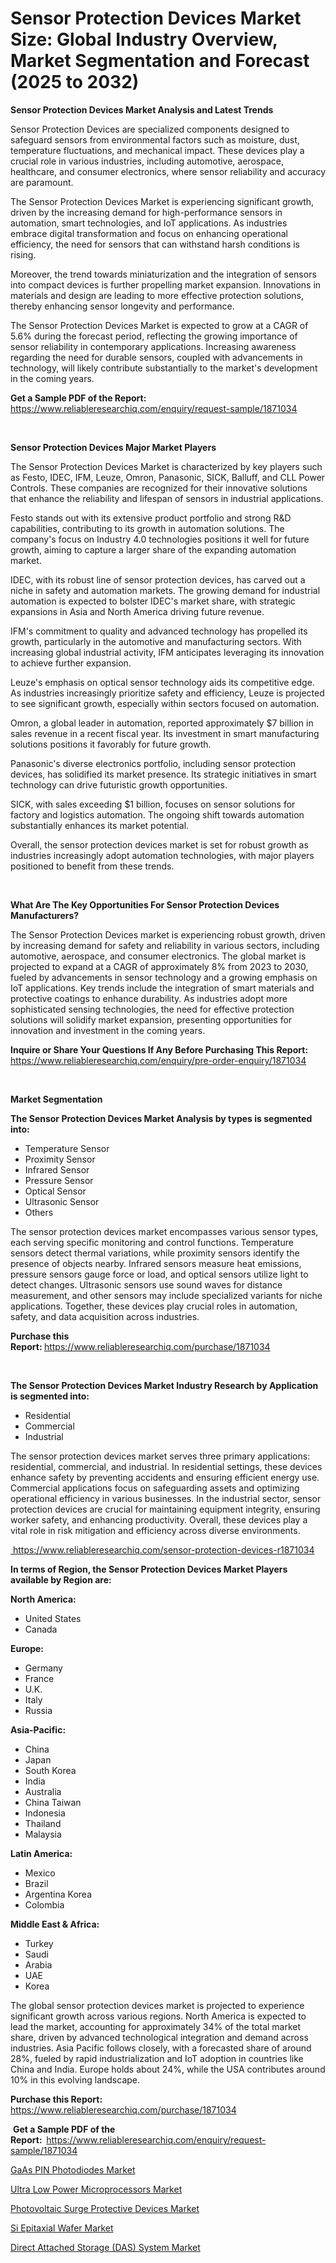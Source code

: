 <p><h1>Sensor Protection Devices Market Size: Global Industry Overview, Market Segmentation and Forecast (2025 to 2032)</h1></p><p><strong>Sensor Protection Devices Market Analysis and Latest Trends</strong></p>
<p><p>Sensor Protection Devices are specialized components designed to safeguard sensors from environmental factors such as moisture, dust, temperature fluctuations, and mechanical impact. These devices play a crucial role in various industries, including automotive, aerospace, healthcare, and consumer electronics, where sensor reliability and accuracy are paramount. </p><p>The Sensor Protection Devices Market is experiencing significant growth, driven by the increasing demand for high-performance sensors in automation, smart technologies, and IoT applications. As industries embrace digital transformation and focus on enhancing operational efficiency, the need for sensors that can withstand harsh conditions is rising. </p><p>Moreover, the trend towards miniaturization and the integration of sensors into compact devices is further propelling market expansion. Innovations in materials and design are leading to more effective protection solutions, thereby enhancing sensor longevity and performance. </p><p>The Sensor Protection Devices Market is expected to grow at a CAGR of 5.6% during the forecast period, reflecting the growing importance of sensor reliability in contemporary applications. Increasing awareness regarding the need for durable sensors, coupled with advancements in technology, will likely contribute substantially to the market's development in the coming years.</p></p>
<p><strong>Get a Sample PDF of the Report:&nbsp;</strong> <a href="https://www.reliableresearchiq.com/enquiry/request-sample/1871034?utm_campaign=1087&utm_medium=2&utm_source=Github&utm_content=ia&utm_term=13022025&utm_id=sensor-protection-devices">https://www.reliableresearchiq.com/enquiry/request-sample/1871034</a></p>
<p>&nbsp;</p>
<p><strong>Sensor Protection Devices Major Market Players</strong></p>
<p><p>The Sensor Protection Devices Market is characterized by key players such as Festo, IDEC, IFM, Leuze, Omron, Panasonic, SICK, Balluff, and CLL Power Controls. These companies are recognized for their innovative solutions that enhance the reliability and lifespan of sensors in industrial applications.</p><p>Festo stands out with its extensive product portfolio and strong R&D capabilities, contributing to its growth in automation solutions. The company's focus on Industry 4.0 technologies positions it well for future growth, aiming to capture a larger share of the expanding automation market.</p><p>IDEC, with its robust line of sensor protection devices, has carved out a niche in safety and automation markets. The growing demand for industrial automation is expected to bolster IDEC's market share, with strategic expansions in Asia and North America driving future revenue.</p><p>IFM's commitment to quality and advanced technology has propelled its growth, particularly in the automotive and manufacturing sectors. With increasing global industrial activity, IFM anticipates leveraging its innovation to achieve further expansion.</p><p>Leuze's emphasis on optical sensor technology aids its competitive edge. As industries increasingly prioritize safety and efficiency, Leuze is projected to see significant growth, especially within sectors focused on automation.</p><p>Omron, a global leader in automation, reported approximately $7 billion in sales revenue in a recent fiscal year. Its investment in smart manufacturing solutions positions it favorably for future growth.</p><p>Panasonic's diverse electronics portfolio, including sensor protection devices, has solidified its market presence. Its strategic initiatives in smart technology can drive futuristic growth opportunities.</p><p>SICK, with sales exceeding $1 billion, focuses on sensor solutions for factory and logistics automation. The ongoing shift towards automation substantially enhances its market potential.</p><p>Overall, the sensor protection devices market is set for robust growth as industries increasingly adopt automation technologies, with major players positioned to benefit from these trends.</p></p>
<p>&nbsp;</p>
<p><strong>What Are The Key Opportunities For Sensor Protection Devices Manufacturers?</strong></p>
<p><p>The Sensor Protection Devices market is experiencing robust growth, driven by increasing demand for safety and reliability in various sectors, including automotive, aerospace, and consumer electronics. The global market is projected to expand at a CAGR of approximately 8% from 2023 to 2030, fueled by advancements in sensor technology and a growing emphasis on IoT applications. Key trends include the integration of smart materials and protective coatings to enhance durability. As industries adopt more sophisticated sensing technologies, the need for effective protection solutions will solidify market expansion, presenting opportunities for innovation and investment in the coming years.</p></p>
<p><strong>Inquire or Share Your Questions If Any Before Purchasing This Report:</strong> <a href="https://www.reliableresearchiq.com/enquiry/pre-order-enquiry/1871034?utm_campaign=1087&utm_medium=2&utm_source=Github&utm_content=ia&utm_term=13022025&utm_id=sensor-protection-devices">https://www.reliableresearchiq.com/enquiry/pre-order-enquiry/1871034</a></p>
<p>&nbsp;</p>
<p><strong>Market Segmentation</strong></p>
<p><strong>The Sensor Protection Devices Market Analysis by types is segmented into:</strong></p>
<p><ul><li>Temperature Sensor</li><li>Proximity Sensor</li><li>Infrared Sensor</li><li>Pressure Sensor</li><li>Optical Sensor</li><li>Ultrasonic Sensor</li><li>Others</li></ul></p>
<p><p>The sensor protection devices market encompasses various sensor types, each serving specific monitoring and control functions. Temperature sensors detect thermal variations, while proximity sensors identify the presence of objects nearby. Infrared sensors measure heat emissions, pressure sensors gauge force or load, and optical sensors utilize light to detect changes. Ultrasonic sensors use sound waves for distance measurement, and other sensors may include specialized variants for niche applications. Together, these devices play crucial roles in automation, safety, and data acquisition across industries.</p></p>
<p><strong>Purchase this Report:&nbsp;</strong><a href="https://www.reliableresearchiq.com/purchase/1871034?utm_campaign=1087&utm_medium=2&utm_source=Github&utm_content=ia&utm_term=13022025&utm_id=sensor-protection-devices">https://www.reliableresearchiq.com/purchase/1871034</a></p>
<p>&nbsp;</p>
<p><strong>The Sensor Protection Devices Market Industry Research by Application is segmented into:</strong></p>
<p><ul><li>Residential</li><li>Commercial</li><li>Industrial</li></ul></p>
<p><p>The sensor protection devices market serves three primary applications: residential, commercial, and industrial. In residential settings, these devices enhance safety by preventing accidents and ensuring efficient energy use. Commercial applications focus on safeguarding assets and optimizing operational efficiency in various businesses. In the industrial sector, sensor protection devices are crucial for maintaining equipment integrity, ensuring worker safety, and enhancing productivity. Overall, these devices play a vital role in risk mitigation and efficiency across diverse environments.</p></p>
<p><a href="https://www.reliableresearchiq.com/sensor-protection-devices-r1871034?utm_campaign=1087&utm_medium=2&utm_source=Github&utm_content=ia&utm_term=13022025&utm_id=sensor-protection-devices">&nbsp;https://www.reliableresearchiq.com/sensor-protection-devices-r1871034</a></p>
<p><strong>In terms of Region, the Sensor Protection Devices Market Players available by Region are:</strong></p>
<p>
    <p> <strong> North America: </strong>
        <ul>
            <li>United States</li>
            <li>Canada</li>
        </ul>
        </p> 
    <p> <strong> Europe: </strong>
        <ul>
            <li>Germany</li>
            <li>France</li>
            <li>U.K.</li>
            <li>Italy</li>
            <li>Russia</li>
        </ul>
        </p> 
    <p> <strong> Asia-Pacific: </strong>
        <ul>
            <li>China</li>
            <li>Japan</li>
            <li>South Korea</li>
            <li>India</li>
            <li>Australia</li>
            <li>China Taiwan</li>
            <li>Indonesia</li>
            <li>Thailand</li>
            <li>Malaysia</li>
        </ul>
        </p> 
    <p> <strong> Latin America: </strong>
        <ul>
            <li>Mexico</li>
            <li>Brazil</li>
            <li>Argentina Korea</li>
            <li>Colombia</li>
        </ul>
        </p> 
    <p> <strong> Middle East & Africa: </strong>
        <ul>
            <li>Turkey</li>
            <li>Saudi</li>
            <li>Arabia</li>
            <li>UAE</li>
            <li>Korea</li>
        </ul>
    </p>
    </p>
<p><p>The global sensor protection devices market is projected to experience significant growth across various regions. North America is expected to lead the market, accounting for approximately 34% of the total market share, driven by advanced technological integration and demand across industries. Asia Pacific follows closely, with a forecasted share of around 28%, fueled by rapid industrialization and IoT adoption in countries like China and India. Europe holds about 24%, while the USA contributes around 10% in this evolving landscape.</p></p>
<p><strong>Purchase this Report: </strong><a href="https://www.reliableresearchiq.com/purchase/1871034?utm_campaign=1087&utm_medium=2&utm_source=Github&utm_content=ia&utm_term=13022025&utm_id=sensor-protection-devices">https://www.reliableresearchiq.com/purchase/1871034</a></p>
<p>&nbsp;<strong>Get a Sample PDF of the Report:&nbsp;&nbsp;</strong><a href="https://www.reliableresearchiq.com/enquiry/request-sample/1871034?utm_campaign=1087&utm_medium=2&utm_source=Github&utm_content=ia&utm_term=13022025&utm_id=sensor-protection-devices">https://www.reliableresearchiq.com/enquiry/request-sample/1871034</a></p>
<p><strong></strong></p>
<p><p><a href="https://github.com/ugurgyuri/Market-Research-Report-List-1/blob/main/gaas-pin-photodiodes-market.md?utm_campaign=1087&utm_medium=2&utm_source=Github&utm_content=ia&utm_term=13022025&utm_id=sensor-protection-devices">GaAs PIN Photodiodes Market</a></p><p><a href="https://github.com/wynonachirei9/Market-Research-Report-List-1/blob/main/ultra-low-power-microprocessors-market.md?utm_campaign=1087&utm_medium=2&utm_source=Github&utm_content=ia&utm_term=13022025&utm_id=sensor-protection-devices">Ultra Low Power Microprocessors Market</a></p><p><a href="https://github.com/merkinedry7b/Market-Research-Report-List-1/blob/main/photovoltaic-surge-protective-devices-market.md?utm_campaign=1087&utm_medium=2&utm_source=Github&utm_content=ia&utm_term=13022025&utm_id=sensor-protection-devices">Photovoltaic Surge Protective Devices Market</a></p><p><a href="https://github.com/urticagebbia/Market-Research-Report-List-1/blob/main/si-epitaxial-wafer-market.md?utm_campaign=1087&utm_medium=2&utm_source=Github&utm_content=ia&utm_term=13022025&utm_id=sensor-protection-devices">Si Epitaxial Wafer Market</a></p><p><a href="https://github.com/nacrehuipie/Market-Research-Report-List-1/blob/main/direct-attached-storage-das-system-market.md?utm_campaign=1087&utm_medium=2&utm_source=Github&utm_content=ia&utm_term=13022025&utm_id=sensor-protection-devices">Direct Attached Storage (DAS) System Market</a></p></p>